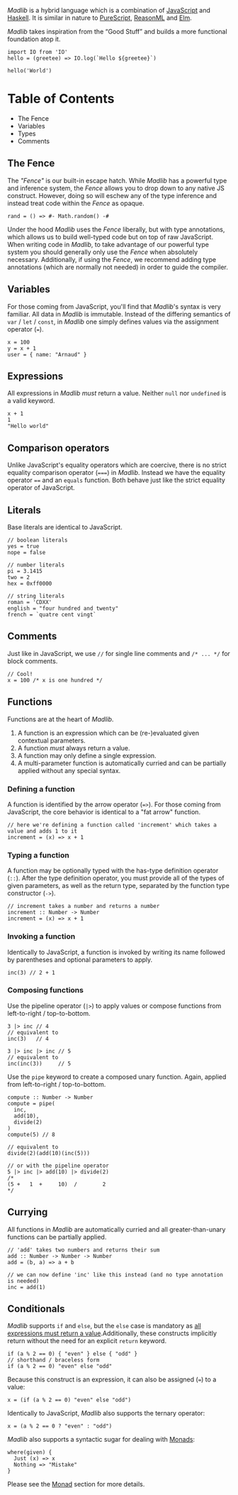 *Madlib* is a hybrid language which is a combination of [JavaScript](https://www.javascript.com) and [Haskell](https://www.haskell.org/). It is similar in nature to [PureScript](https://www.purescript.org/), [ReasonML](https://reasonml.github.io) and [Elm](https://elm-lang.org/).

*Madlib* takes inspiration from the “Good Stuff” and builds a more functional foundation atop it.

```
import IO from 'IO'
hello = (greetee) => IO.log(`Hello ${greetee}`)

hello('World')
```

# Table of Contents

* The Fence
* Variables
* Types
* Comments

## The Fence

The _"Fence"_ is our built-in escape hatch. While *Madlib* has a powerful type and inference system, the _Fence_ allows you to drop down to any native JS construct. However, doing so will eschew any of the type inference and instead treat code within the _Fence_ as opaque.

```
rand = () => #- Math.random() -#
```

Under the hood *Madlib* uses the _Fence_ liberally, but with type annotations, which allows us to build well-typed code but on top of raw JavaScript. When writing code in *Madlib*, to take advantage of our powerful type system you should generally only use the _Fence_ when absolutely necessary. Additionally, if using the _Fence_, we recommend adding type annotations (which are normally not needed) in order to guide the compiler.

## Variables

For those coming from JavaScript, you'll find that *Madlib*'s syntax is very familiar. All data in *Madlib* is immutable. Instead of the differing semantics of `var` / `let` / `const`, in *Madlib* one simply defines values via the assignment operator (`=`).

```
x = 100
y = x + 1
user = { name: "Arnaud" }
```

## Expressions

All expressions in *Madlib* _must_ return a value. Neither `null` nor `undefined` is a valid keyword.

```
x + 1
1
"Hello world"
```

## Comparison operators

Unlike JavaScript's equality operators which are coercive, there is no strict equality comparison operator (`===`) in *Madlib*. Instead we have the equality operator `==` and an `equals` function. Both behave just like the strict equality operator of JavaScript.

## Literals

Base literals are identical to JavaScript. 

```
// boolean literals
yes = true
nope = false

// number literals
pi = 3.1415
two = 2
hex = 0xff0000

// string literals
roman = 'CDXX'
english = "four hundred and twenty"
french = `quatre cent vingt`
```

## Comments

Just like in JavaScript, we use `//` for single line comments and `/* ... */` for block comments.

```
// Cool!
x = 100 /* x is one hundred */
```

## Functions

Functions are at the heart of *Madlib*.

1. A function is an expression which can be (re-)evaluated given contextual parameters.
2. A function *must* always return a value.
3. A function may only define a single expression.
4. A multi-parameter function is automatically curried and can be partially applied without any special syntax.

### Defining a function

A function is identified by the arrow operator (`=>`). For those coming from JavaScript, the core behavior is identical to a "fat arrow" function.

```
// here we're defining a function called 'increment' which takes a value and adds 1 to it
increment = (x) => x + 1
```

### Typing a function

A function may be optionally typed with the has-type definition operator (`::`). After the type definition operator, you must provide all of the types of given parameters, as well as the return type, separated by the function type constructor (`->`).

```
// increment takes a number and returns a number
increment :: Number -> Number
increment = (x) => x + 1
```

### Invoking a function

Identically to JavaScript, a function is invoked by writing its name followed by parentheses and optional parameters to apply.

```
inc(3) // 2 + 1
```

### Composing functions

Use the pipeline operator (`|>`) to apply values or compose functions from left-to-right / top-to-bottom.

```
3 |> inc // 4
// equivalent to
inc(3)   // 4

3 |> inc |> inc // 5
// equivalent to
inc(inc(3))     // 5
```

Use the `pipe` keyword to create a composed unary function. Again, applied from left-to-right / top-to-bottom.

```
compute :: Number -> Number
compute = pipe(
  inc,
  add(10),
  divide(2)
)
compute(5) // 8

// equivalent to
divide(2)(add(10)(inc(5)))

// or with the pipeline operator
5 |> inc |> add(10) |> divide(2)
/*
(5 +   1  +     10)  /        2
*/
```

## Currying

All functions in *Madlib* are automatically curried and all greater-than-unary functions can be partially applied.

```
// 'add' takes two numbers and returns their sum
add :: Number -> Number -> Number
add = (b, a) => a + b

// we can now define 'inc' like this instead (and no type annotation is needed)
inc = add(1)
```

## Conditionals

*Madlib* supports `if` and `else`, but the `else` case is mandatory as [all expressions must return a value](#expressions).Additionally, these constructs implicitly return without the need for an explicit `return` keyword.

```
if (a % 2 == 0) { "even" } else { "odd" }
// shorthand / braceless form
if (a % 2 == 0) "even" else "odd"
```
Because this construct is an expression, it can also be assigned (`=`) to a value:
```
x = (if (a % 2 == 0) "even" else "odd")
```

Identically to JavaScript, *Madlib* also supports the ternary operator:
```
x = (a % 2 == 0 ? "even" : "odd")
```

*Madlib* also supports a syntactic sugar for dealing with [Monads](#monads):
```
where(given) {
  Just (x) => x
  Nothing => "Mistake"
}
```

Please see the [Monad](#monads) section for more details.
